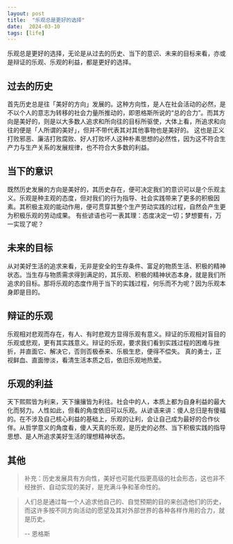 ```yaml
---
layout: post
title:  "乐观总是更好的选择"
date:  2024-03-10
tags: [life]
---
```


  乐观总是更好的选择，无论是从过去的历史、当下的意识、未来的目标来看，亦或是辩证的乐观、乐观的利益，都是更好的选择。

## 过去的历史

  首先历史总是往「美好的方向」发展的。这种方向性，是人在社会活动的必然，是不以个人的意志为转移的社会力量所推动的，即恩格斯所说的“总的合力”。而其方向是美好的，则是以大多数人追求和所向往的目标所驱使，大体上看，所追求和向往的便是「人所谓的美好」，但并不带代表其对其他事物也是美好的。
  这也是正义打败邪恶、廉洁打败腐败、好人打败坏人这种朴素思想的必然性，因为这不符合生产力与生产关系的发展规律，也不符合大多数的利益。

## 当下的意识

  既然历史发展的方向是美好的，其历史存在，便可决定我们的意识可以是个乐观主义。乐观是种主观的态度，但对我们的行为指导、社会实践带来了更多的积极因素。其积极主观的能动作用，便可贯穿其整个生产劳动实践的过程，自然会产生更为积极乐观的劳动成果。
  有些谚语也可一表其理：态度决定一切；梦想要有，万一实现了呢？


## 未来的目标

  从对美好生活的追求来看，无非是安全的生存条件、富足的物质生活、积极的精神状态。当生存与物质需求得到满足的，其乐观、积极的精神状态本身，就是我们所追求的目标。那将乐观的态度作用于当下的实践过程，何乐而不为呢？因为乐观本身即是目的。

## 辩证的乐观

  乐观相对悲观而存在，有人、有时悲观方显得乐观有意义。辩证的乐观相对盲目的乐观或悲观，更有其实践意义。辩证的乐观，要求我们看到实践过程的困难与挫折，并直面它、解决它，否则否极泰来、乐极生悲，便得不偿失。
  真的勇士，正视鲜血、直面惨淡，看清生活本质之后，依旧乐观地热爱。

## 乐观的利益

  天下熙熙皆为利来，天下攘攘皆为利往。社会中的人，本质上都为自身利益的最大化而努力。人性如此，但看的角度依旧可以乐观。从谚语来讲：傻人总归是有傻福的。在不涉及自己核心利益的基础上，乐观的让利，会让自己成为最好的合作伙伴。从哲学意义的角度看，傻人天真的乐观，是历史的必然、当下积极实践的指导思想、是人所追求美好生活的理想精神状态。


## 其他

> 补充：历史发展具有方向性，美好也可能代指更高级的社会形态，这也非不经挫折、自动实现的美好，是充满斗争和革命性的。

> 人们总是通过每一个人追求他自己的、自觉预期的目的来创造他们的历史，
> 而这许多按不同方向活动的愿望及其对外部世界的各种各样作用的合力，就是历史。
>
> -- 恩格斯
